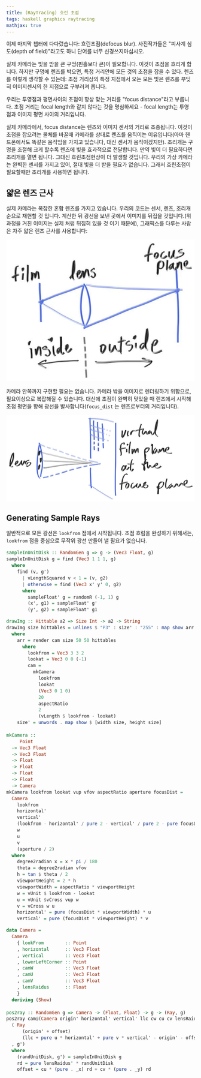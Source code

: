 ```yaml
--- 
title: (RayTracing) 흐린 초점
tags: haskell graphics raytracing
mathjax: true
---
```


이제 마지막 챕터에 다다렀습니다: 흐린초점(defocus blur). 사진작가들은 "피사계 심도(depth of field)"라고도 하니 단어를 너무 신경쓰지마십시오. 

실제 카메라는 빛을 받을 큰 구멍(핀홀보다 큰)이 필요합니다. 이것이 초점을 흐리게 합니다. 하지만 구멍에 렌즈를 박으면, 특정 거리안에 모든 것의 초점을 잡을 수 있다. 렌즈를 이렇게 생각할 수 있는데: 초점 거리상의 특정 지점에서 오는 모든 빛은 렌즈를 부딪혀 이미지센서의 한 지점으로 구부러져 옵니다. 

우리는 투영점과 평면사이의 초점이 항상 맞는 거리를 "focus distance"라고 부릅니다. 초점 거리는 focal length와 같지 않다는 것을 명심하세요 - focal length는 투영 점과 이미지 평면 사이의 거리입니다.

실제 카메라에서, focus distance는 렌즈와 이미지 센서의 거리로 조종됩니다. 이것이 초점을 잡으려는 물체를 바꿀때 카메라를 상대로 렌즈를 움직이는 이유입니다(아마 핸드폰에서도 똑같은 움직임을 가지고 있습니다, 대신 센서가 움직이겠지만). 조리개는 구멍을 조절해 크게 할수록 렌즈에 빛을 효과적으로 전달합니다. 만약 빛이 더 필요하다면 조리개를 열면 됩니다. 그대신 흐린초점현상이 더 발생할 것입니다. 우리의 가상 카메라는 완벽한 센서를 가지고 있어, 절대 빛을 더 받을 필요가 없습니다. 그래서 흐린초점이 필요할때만 조리개를 사용하면 됩니다. 

## 얇은 렌즈 근사

실제 카메라는 복잡한 혼합 렌즈를 가지고 있습니다. 우리의 코드는 센서, 렌즈, 조리개 순으로 재현할 것 입니다. 계산한 뒤 광선을 보낸 곳에서 이미지를 뒤집을 것입니다.(위 과정을 거친 이미지는 실제 처럼 뒤집혀 있을 것 이기 때문에), 그래픽스를 다루는 사람은 자주 얇은 렌즈 근사를 사용합니다:

![0](/assets/images/2021-06-20/c11/Untitled0.png)

 카메라 안쪽까지 구현할 필요는 없습니다. 카메라 밖을 이미지로 렌더링하기 위함으로, 필요이상으로 복잡해질 수 있습니다. 대신에 초점이 완벽히 맞았을 때 렌즈에서 시작해 초점 평면을 향해 광선을 발사합니다(`focus_dist` 는 렌즈로부터의 거리입니다).

![1](/assets/images/2021-06-20/c11/Untitled1.png)

## Generating Sample Rays

일반적으로 모든 광선은 `lookfrom` 점에서 시작됩니다. 초점 흐림을 완성하기 위해서는,  `lookfrom` 점을 중심으로 무작위 광선 만들어 낼 필요가 없습니다. 

```haskell
sampleInUnitDisk :: RandomGen g => g -> (Vec3 Float, g)
sampleInUnitDisk g = find (Vec3 1 1 1, g)
  where
    find (v, g')
      | vLengthSquared v < 1 = (v, g2)
      | otherwise = find (Vec3 x' y' 0, g2)
      where
        sampleFloat' g = randomR (-1, 1) g
        (x', g1) = sampleFloat' g'
        (y', g2) = sampleFloat' g1
```

```haskell
drawImg :: Hittable a2 => Size Int -> a2 -> String
drawImg size hittables = unlines $ "P3" : size' : "255" : map show arr
  where
    arr = render cam size 50 50 hittables
      where
        lookfrom = Vec3 3 3 2
        lookat = Vec3 0 0 (-1)
        cam =
          mkCamera
            lookfrom
            lookat
            (Vec3 0 1 0)
            20
            aspectRatio
            2
            (vLength $ lookfrom - lookat)
    size' = unwords . map show $ [width size, height size]

mkCamera ::
     Point
  -> Vec3 Float
  -> Vec3 Float
  -> Float
  -> Float
  -> Float
  -> Float
  -> Camera
mkCamera lookfrom lookat vup vfov aspectRatio aperture focusDist =
  Camera
    lookfrom
    horizontal'
    vertical'
    (lookfrom - horizontal' / pure 2 - vertical' / pure 2 - pure focusDist * w)
    w
    u
    v
    (aperture / 2)
  where
    degree2radian x = x * pi / 180
    theta = degree2radian vfov
    h = tan $ theta / 2
    viewportHeight = 2 * h
    viewportWidth = aspectRatio * viewportHeight
    w = vUnit $ lookfrom - lookat
    u = vUnit $vCross vup w
    v = vCross w u
    horizontal' = pure (focusDist * viewportWidth) * u
    vertical' = pure (focusDist * viewportHeight) * v
```

```haskell
data Camera =
  Camera
    { lookFrom        :: Point
    , horizontal      :: Vec3 Float
    , vertical        :: Vec3 Float
    , lowerLeftCorner :: Point
    , camW            :: Vec3 Float
    , camU            :: Vec3 Float
    , camV            :: Vec3 Float
    , lensRaidus      :: Float
    }
  deriving (Show)

pos2ray :: RandomGen g => Camera -> (Float, Float) -> g -> (Ray, g)
pos2ray cam@(Camera origin' horizontal' vertical' llc cw cu cv lensRaidus') (u, v) g =
  ( Ray
      (origin' + offset)
      (llc + pure u * horizontal' + pure v * vertical' - origin' - offset)
  , g')
  where
    (randUnitDisk, g') = sampleInUnitDisk g
    rd = pure lensRaidus' * randUnitDisk
    offset = cu * (pure . _x) rd + cv * (pure . _y) rd
```